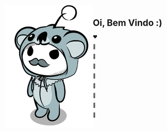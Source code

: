<img src="https://github.com/Havenove/Havenove/blob/main/sources/6ce37843-24fc-47b0-9976-06559231046f.png" align="left" width="280"/>

# Oi, Bem Vindo :)
❤

🧡

💛

💚 

💙

💜

🖤

🤍

🤎
